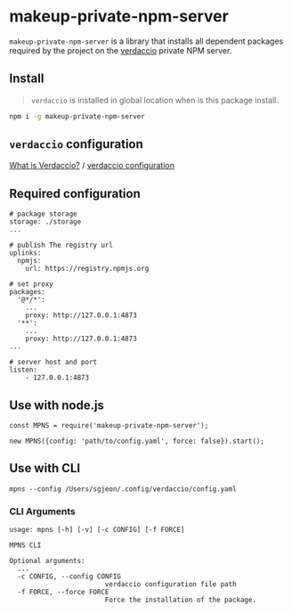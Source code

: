 
# makeup-private-npm-server

`makeup-private-npm-server` is a library that installs all dependent packages required by the project on the [verdaccio](http://www.verdaccio.org/docs/en/configuration.html) private NPM server.

## Install

> `verdaccio` is installed in global location when is this package install.

```bash
npm i -g makeup-private-npm-server
```

## `verdaccio` configuration

[What is Verdaccio?](http://www.verdaccio.org/docs/en/what-is-verdaccio.html) / [verdaccio configuration](http://www.verdaccio.org/docs/en/configuration.html)

## Required configuration

```
# package storage
storage: ./storage
...

# publish The registry url
uplinks:
  npmjs:
    url: https://registry.npmjs.org

# set proxy
packages:
  '@*/*':
	...
    proxy: http://127.0.0.1:4873
  '**':
    ...
    proxy: http://127.0.0.1:4873
...

# server host and port
listen:
	- 127.0.0.1:4873
```

## Use with node.js

```
const MPNS = require('makeup-private-npm-server');

new MPNS({config: 'path/to/config.yaml', force: false}).start();
```

## Use with CLI

```
mpns --config /Users/sgjeon/.config/verdaccio/config.yaml
```

### CLI Arguments

```
usage: mpns [-h] [-v] [-c CONFIG] [-f FORCE]

MPNS CLI

Optional arguments:
  ...
  -c CONFIG, --config CONFIG
                        verdaccio configuration file path
  -f FORCE, --force FORCE
                        Force the installation of the package.
```





